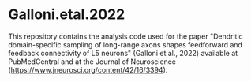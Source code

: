 # Galloni.etal.2022

This repository contains the analysis code used for the paper "Dendritic domain-specific sampling of long-range axons shapes feedforward and feedback connectivity of L5 neurons" (Galloni et al., 2022) available at PubMedCentral and at the Journal of Neuroscience (https://www.jneurosci.org/content/42/16/3394).
